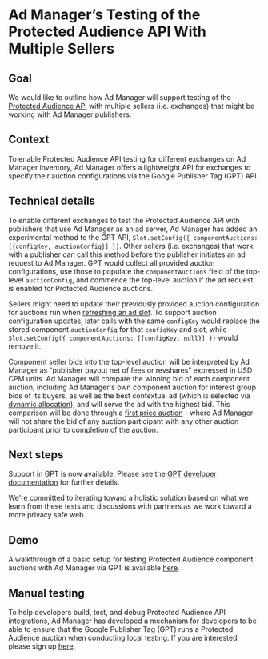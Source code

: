 # Ad Manager’s Testing of the Protected Audience API With Multiple Sellers
## Goal
We would like to outline how Ad Manager will support testing of the [Protected Audience API](https://github.com/WICG/turtledove/blob/main/FLEDGE.md) with multiple sellers (i.e. exchanges) that might be working with Ad Manager publishers.

## Context 
To enable Protected Audience API testing for different exchanges on Ad Manager inventory, Ad Manager offers a lightweight API for exchanges to specify their auction configurations via the Google Publisher Tag (GPT) API. 

## Technical details
To enable different exchanges to test the Protected Audience API with publishers that use Ad Manager as an ad server, Ad Manager has added an experimental method to the GPT API, `Slot.setConfig({ componentAuctions: [{configKey, auctionConfig}] })`. Other sellers (i.e. exchanges) that work with a publisher can call this method before the publisher initiates an ad request to Ad Manager. GPT would collect all provided auction configurations, use those to populate the `componentAuctions` field of the top-level `auctionConfig`, and commence the top-level auction if the ad request is enabled for Protected Audience auctions.

Sellers might need to update their previously provided auction configuration for auctions run when [refreshing an ad slot](https://developers.google.com/publisher-tag/samples/refresh). To support auction configuration updates, later calls with the same `configKey` would replace the stored component `auctionConfig` for that `configKey` and slot, while `Slot.setConfig({ componentAuctions: [{configKey, null}] })` would remove it.

Component seller bids into the top-level auction will be interpreted by Ad Manager as “publisher payout net of fees or revshares” expressed in USD CPM units. Ad Manager will compare the winning bid of each component auction, including Ad Manager's own component auction for interest group bids of its buyers, as well as the best contextual ad (which is selected via [dynamic allocation](https://support.google.com/admanager/answer/3721872?hl=en)), and will serve the ad with the highest bid.  This comparison will be done through a [first price auction](https://blog.google/products/admanager/update-first-price-auctions-google-ad-manager/) - where Ad Manager will not share the bid of any auction participant with any other auction participant prior to completion of the auction.

## Next steps
Support in GPT is now available. Please see the [GPT developer documentation](https://developers.google.com/publisher-tag/reference#googletag.config.componentauctionconfig) for further details. 

We're committed to iterating toward a holistic solution based on what we learn from these tests and discussions with partners as we work toward a more privacy safe web. 

## Demo
A walkthrough of a basic setup for testing Protected Audience component auctions with Ad Manager via GPT is available [here](demo.md).

## Manual testing
To help developers build, test, and debug Protected Audience API integrations, Ad Manager has developed a mechanism for developers to be able to ensure that the Google Publisher Tag (GPT) runs a Protected Audience auction when conducting local testing.  If you are interested, please sign up [here](https://services.google.com/fb/forms/uastringformultisellertestsignup/).
